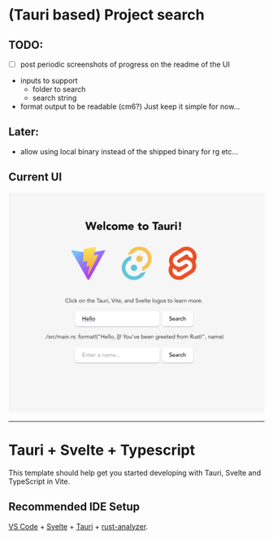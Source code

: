# (Tauri based) Project search

## TODO:
- [ ] post periodic screenshots of progress on the readme of the UI 
- inputs to support
  - folder to search
  - search string
- format output to be readable (cm6?)  Just keep it simple for now...    


## Later:
* allow using local binary instead of the shipped binary for rg etc...

## Current UI
![Screenshot of app](./screenshot.png?raw=true "Title")


-----------------

# Tauri + Svelte + Typescript

This template should help get you started developing with Tauri, Svelte and TypeScript in Vite.

## Recommended IDE Setup

[VS Code](https://code.visualstudio.com/) + [Svelte](https://marketplace.visualstudio.com/items?itemName=svelte.svelte-vscode) + [Tauri](https://marketplace.visualstudio.com/items?itemName=tauri-apps.tauri-vscode) + [rust-analyzer](https://marketplace.visualstudio.com/items?itemName=rust-lang.rust-analyzer).
